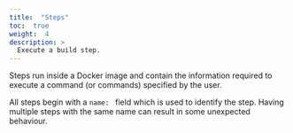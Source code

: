 ```yaml
---
title:  "Steps"
toc:  true
weight:  4
description: >
  Execute a build step.
---
```


Steps run inside a Docker image and contain the information required to execute a command (or commands) specified by the user.

All steps begin with a `name: ` field which is used to identify the step. Having multiple steps with the same name can result in some unexpected behaviour.
